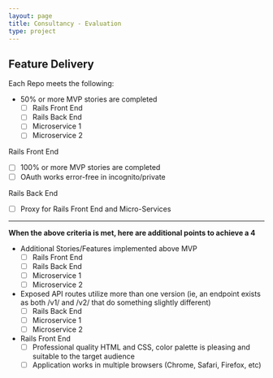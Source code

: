 ```yaml
---
layout: page
title: Consultancy - Evaluation
type: project
---
```


## Feature Delivery

Each Repo meets the following:

- 50% or more MVP stories are completed
    - [ ] Rails Front End
    - [ ] Rails Back End
    - [ ] Microservice 1
    - [ ] Microservice 2

Rails Front End
- [ ] 100% or more MVP stories are completed
- [ ] OAuth works error-free in incognito/private

Rails Back End
- [ ] Proxy for Rails Front End and Micro-Services

---

__When the above criteria is met, here are additional points to achieve a 4__

- Additional Stories/Features implemented above MVP
    - [ ] Rails Front End
    - [ ] Rails Back End
    - [ ] Microservice 1
    - [ ] Microservice 2

- Exposed API routes utilize more than one version (ie, an endpoint exists as both /v1/ and /v2/ that do something slightly different)
    - [ ] Rails Back End
    - [ ] Microservice 1
    - [ ] Microservice 2

- Rails Front End
    - [ ] Professional quality HTML and CSS, color palette is pleasing and suitable to the target audience
    - [ ] Application works in multiple browsers (Chrome, Safari, Firefox, etc)
